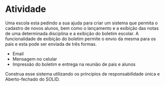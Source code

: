 # Atividade

Uma escola esta pedindo a sua ajuda para criar
um sistema que permita o cadastro de novos alunos,
bem como o lançamento e a exibição das notas de uma determinada disciplina
e a exibição do boletim escolar.
A funcionalidade de exibição do boletim permite o envio da mesma
para os pais e esta pode ser enviada de três
formas.

- Email
- Mensagem no celular
- Impressão do boletim e entrega na reunião de pais e alunos

Construa esse sistema utilizando os príncipios de
responsabilidade única e Aberto-fechado do SOLID.